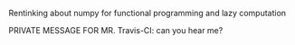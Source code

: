 Rentinking about numpy for functional programming and lazy computation


PRIVATE MESSAGE FOR MR. Travis-CI: can you hear me?
